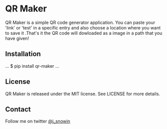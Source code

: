 # QR Maker
QR Maker is a simple QR code generator application. You can paste your 'link' or 'test' in a specific entry and also choose a location where you want to save it .That's it the QR code will dowloaded as a image in a path that you have given!

## Installation

...
$ pip install qr-maker
...

## License
QR Maker is released under the MIT license. See LICENSE for more details.

## Contact
Follow me on twitter [@j_snowin](https://twitter.com/j_snowin)
